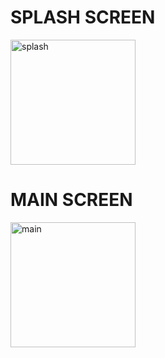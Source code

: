 # SPLASH SCREEN
<img src="https://github.com/user-attachments/assets/65f25e42-b3cc-4831-a280-349976581177" alt="splash" width="200">

# MAIN SCREEN

<img src="https://github.com/user-attachments/assets/cc9c5a2f-8478-408e-bc3e-ce1f9de301c9" alt="main" width="200">


